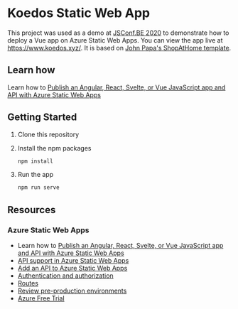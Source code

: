 # Koedos Static Web App

This project was used as a demo at [JSConf.BE 2020](https://jsconf.be) to demonstrate how to deploy a Vue app on Azure Static Web Apps. You can view the app live at <https://www.koedos.xyz/>.
It is based on [John Papa's ShopAtHome template](https://github.com/johnpapa/shopathome).


## Learn how

Learn how to [Publish an Angular, React, Svelte, or Vue JavaScript app and API with Azure Static Web Apps](https://docs.microsoft.com/en-us/learn/modules/publish-app-service-static-web-app-api/?ocid=aid3015985)

## Getting Started

1. Clone this repository

2. Install the npm packages

   ```bash
   npm install
   ```

3. Run the app

   ```bash
   npm run serve
   ```

## Resources

### Azure Static Web Apps

- Learn how to [Publish an Angular, React, Svelte, or Vue JavaScript app and API with Azure Static Web Apps](https://docs.microsoft.com/learn/modules/publish-app-service-static-web-app-api?ocid=aid3015985)
- [API support in Azure Static Web Apps](https://docs.microsoft.com/azure/static-web-apps/apis?ocid=aid3015985)
- [Add an API to Azure Static Web Apps](https://docs.microsoft.com/azure/static-web-apps/add-api?ocid=aid3015985)
- [Authentication and authorization](https://docs.microsoft.com/azure/static-web-apps/authentication-authorization?ocid=aid3015985)
- [Routes](https://docs.microsoft.com/azure/static-web-apps/routes?ocid=aid3015985)
- [Review pre-production environments](https://docs.microsoft.com/azure/static-web-apps/review-publish-pull-requests?ocid=aid3015985)
- [Azure Free Trial](https://azure.microsoft.com/free/?ocid=aid3015985)
